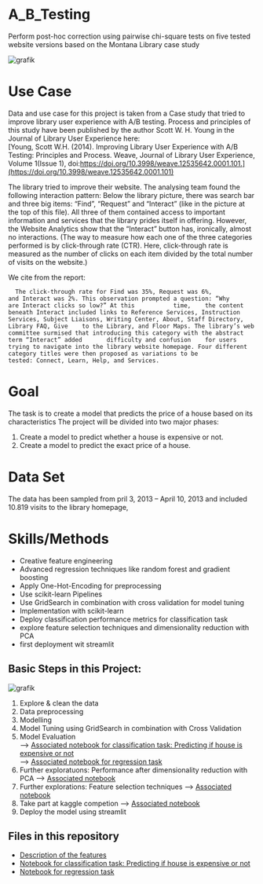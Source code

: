 # A_B_Testing
Perform post-hoc correction using pairwise chi-square tests on five tested website versions based on the Montana Library case study

![grafik](https://user-images.githubusercontent.com/100354393/208067598-55360558-c73a-4246-a0ae-36bb607f7603.png)

# Use Case
Data and use case for this project is taken from a Case study that tried to improve library user experience with A/B testing. Process and principles of this
study have been published by the author Scott W. H. Young in the Journal of Library User Experience here:   
[Young, Scott W.H. (2014). Improving Library User Experience with A/B Testing: Principles and Process. Weave, Journal of Library User Experience, Volume 1(Issue 1), doi:https://doi.org/10.3998/weave.12535642.0001.101.](https://doi.org/10.3998/weave.12535642.0001.101)

The library tried to improve their website. The analysing team found the following interaction pattern: Below the library picture, there was search bar and three big items: “Find”, “Request” and “Interact” (like in the picture at the top of this file). All three of them contained access to important information and services that the library prides itself in offering. However, the Website Analytics show that the “Interact” button has, ironically, almost no interactions. (The way to measure how each one of the three categories performed is by click-through rate (CTR). Here, click-through rate is measured as the number of clicks on each item divided by the total number of visits on the website.)

We cite from the report:       

      The click-through rate for Find was 35%, Request was 6%, and Interact was 2%. This observation prompted a question: “Why are Interact clicks so low?” At this           time,    the content beneath Interact included links to Reference Services, Instruction Services, Subject Liaisons, Writing Center, About, Staff Directory,             Library FAQ, Give    to the Library, and Floor Maps. The library’s web committee surmised that introducing this category with the abstract term “Interact” added       difficulty and confusion    for users trying to navigate into the library website homepage. Four different category titles were then proposed as variations to be       tested: Connect, Learn, Help, and Services.


# Goal
The task is to create a model that predicts the price of a house based on its characteristics
The project will be divided into two major phases:
1. Create a model to predict whether a house is expensive or not. 
2. Create a model to predict the exact price of a house.


# Data Set 
The data has been sampled from pril 3, 2013 – April 10, 2013 and included 10.819 visits to the library homepage,


# Skills/Methods
- Creative feature engineering 
- Advanced regression techniques like random forest and gradient boosting
- Apply One-Hot-Encoding for preprocessing
- Use scikit-learn Pipelines 
- Use GridSearch in combination with cross validation for model tuning
- Implementation with scikit-learn
- Deploy classification performance metrics for classification task
- explore feature selection techniques and dimensionality reduction with PCA
- first deployment wit streamlit  


## Basic Steps in this Project: 

![grafik](https://user-images.githubusercontent.com/100354393/205448382-c7258c89-05cf-4d90-ae76-f30fe592669d.png)

1. Explore & clean the data 
2. Data preprocessing
3. Modelling 
4. Model Tuning using GridSearch in combination with Cross Validation
5. Model Evaluation      
--> [Associated notebook for classification task: Predicting if house is expensive or not](../main/housing_prices_model_classification.ipynb)      
--> [Associated notebook for regression task](../main/housing_prices_model_regression.ipynb)  
5. Further exploratuons: Performance after dimensionality reduction with PCA 
--> [Associated notebook](../main/housing_prices_regression_pca.ipynb) 
4. Further explorations: Feature selection techniques 
--> [Associated notebook](../main/feature_selection_housing_prices.ipynb) 
5. Take part at kaggle competion
--> [Associated notebook](../main/kaggle_competition_feature_selection_housing_prices_model.ipynb)
6. Deploy the model using streamlit 

## Files in this repository
- [Description of the features](../main/data_description.txt)
- [Notebook for classification task: Predicting if house is expensive or not](../main/housing_prices_model_classification.ipynb)      
- [Notebook for regression task](../main/housing_prices_model_regression.ipynb)  
